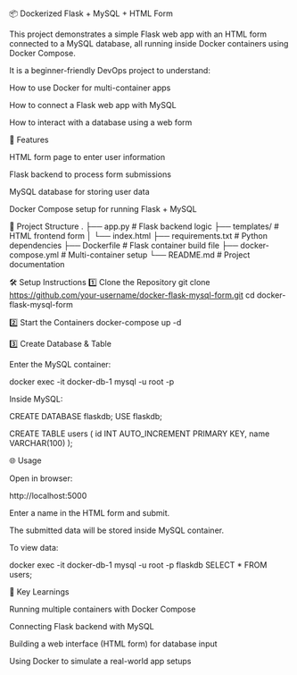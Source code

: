 📦 Dockerized Flask + MySQL + HTML Form

This project demonstrates a simple Flask web app with an HTML form connected to a MySQL database, all running inside Docker containers using Docker Compose.

It is a beginner-friendly DevOps project to understand:

How to use Docker for multi-container apps

How to connect a Flask web app with MySQL

How to interact with a database using a web form

🚀 Features

HTML form page to enter user information

Flask backend to process form submissions

MySQL database for storing user data

Docker Compose setup for running Flask + MySQL

📂 Project Structure
.
├── app.py                # Flask backend logic
├── templates/            # HTML frontend form
│   └── index.html
├── requirements.txt      # Python dependencies
├── Dockerfile            # Flask container build file
├── docker-compose.yml    # Multi-container setup
└── README.md             # Project documentation

🛠️ Setup Instructions
1️⃣ Clone the Repository
git clone https://github.com/your-username/docker-flask-mysql-form.git
cd docker-flask-mysql-form

2️⃣ Start the Containers
docker-compose up -d

3️⃣ Create Database & Table

Enter the MySQL container:

docker exec -it docker-db-1 mysql -u root -p


Inside MySQL:

CREATE DATABASE flaskdb;
USE flaskdb;

CREATE TABLE users (
    id INT AUTO_INCREMENT PRIMARY KEY,
    name VARCHAR(100)
);

🌐 Usage

Open in browser:

http://localhost:5000


Enter a name in the HTML form and submit.

The submitted data will be stored inside MySQL container.

To view data:

docker exec -it docker-db-1 mysql -u root -p flaskdb
SELECT * FROM users;

📖 Key Learnings

Running multiple containers with Docker Compose

Connecting Flask backend with MySQL

Building a web interface (HTML form) for database input

Using Docker to simulate a real-world app setups